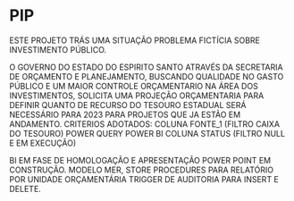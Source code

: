 # PIP
ESTE PROJETO TRÁS UMA SITUAÇÃO PROBLEMA FICTÍCIA SOBRE INVESTIMENTO PÚBLICO.

O GOVERNO DO ESTADO DO ESPIRITO SANTO ATRAVÉS DA SECRETARIA DE ORÇAMENTO E PLANEJAMENTO, BUSCANDO QUALIDADE NO GASTO PÚBLICO E
UM MAIOR CONTROLE ORÇAMENTARIO NA ÁREA DOS INVESTIMENTOS, SOLICITA UMA PROJEÇÃO ORÇAMENTARIA PARA DEFINIR 
QUANTO DE RECURSO DO TESOURO ESTADUAL SERÁ NECESSÁRIO PARA 2023 PARA PROJETOS QUE JA ESTÃO EM ANDAMENTO.
CRITERIOS ADOTADOS: COLUNA FONTE_1 (FILTRO CAIXA DO TESOURO)
POWER QUERY POWER BI
COLUNA STATUS (FILTRO NULL E EM EXECUÇÃO)

BI EM FASE DE HOMOLOGAÇÃO E APRESENTAÇÃO POWER POINT EM CONSTRUÇÃO.
MODELO MER, STORE PROCEDURES PARA RELATÓRIO POR UNIDADE ORÇAMENTÁRIA
TRIGGER DE AUDITORIA PARA INSERT E DELETE.
